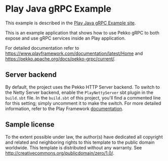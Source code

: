 # Play Java gRPC Example

This example is described in the [Play Java gRPC Example site](https://developer.lightbend.com/guides/play-java-grpc-example/).

This is an example application that shows how to use Pekko gRPC to both expose and use gRPC services inside an Play application.

For detailed documentation refer to https://www.playframework.com/documentation/latest/Home and https://pekko.apache.org/docs/pekko-grpc/current/.

## Server backend

By default, the project uses the Pekko HTTP Server backend. To switch to the Netty Server backend, enable the `PlayNettyServer` sbt plugin in the `build.sbt` file.
In the `build.sbt` of this project, you'll find a commented line for this setting; simply uncomment it to make the switch.
For more detailed information, refer to the Play Framework [documentation](https://www.playframework.com/documentation/3.0.x/Server).

## Sample license

To the extent possible under law, the author(s) have dedicated all copyright and related
and neighboring rights to this template to the public domain worldwide.
This template is distributed without any warranty. See <http://creativecommons.org/publicdomain/zero/1.0/>.
